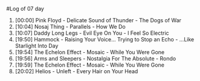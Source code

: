 #Log of 07 day

1. [00:00] Pink Floyd - Delicate Sound of Thunder - The Dogs of War
1. [10:04] Nosaj Thing - Parallels - How We Do
1. [10:07] Daddy Long Legs - Evil Eye On You - I Feel So Electric
1. [19:50] Hammock - Raising Your Voice... Trying to Stop an Echo - ...Like Starlight Into Day
1. [19:54] The Echelon Effect - Mosaic - While You Were Gone
1. [19:56] Arms and Sleepers - Nostalgia For The Absolute - Rondo
1. [19:59] The Echelon Effect - Mosaic - While You Were Gone
1. [20:02] Helios - Unleft - Every Hair on Your Head
